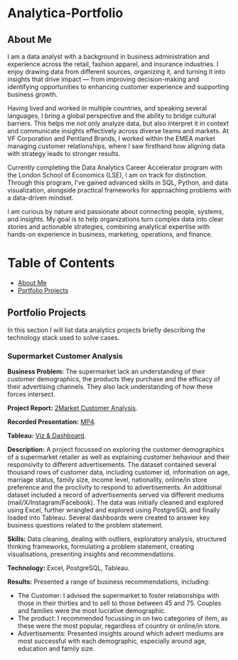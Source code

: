 # Analytica-Portfolio

## About Me

I am a data analyst with a background in business administration and experience across the retail, fashion apparel, and insurance industries. I enjoy drawing data from different sources, organizing it, and turning it into insights that drive impact — from improving decision-making and identifying opportunities to enhancing customer experience and supporting business growth.

Having lived and worked in multiple countries, and speaking several languages, I bring a global perspective and the ability to bridge cultural barriers. This helps me not only analyze data, but also interpret it in context and communicate insights effectively across diverse teams and markets. At VF Corporation and Pentland Brands, I worked within the EMEA market managing customer relationships, where I saw firsthand how aligning data with strategy leads to stronger results.

Currently completing the Data Analytics Career Accelerator program with the London School of Economics (LSE), I am on track for distinction. Through this program, I’ve gained advanced skills in SQL, Python, and data visualization, alongside practical frameworks for approaching problems with a data-driven mindset.

I am curious by nature and passionate about connecting people, systems, and insights. My goal is to help organizations turn complex data into clear stories and actionable strategies, combining analytical expertise with hands-on experience in business, marketing, operations, and finance.

# Table of Contents

- [About Me](#about-me)
- [Portfolio Projects](#portfolio-projects)

## Portfolio Projects

In this section I will list data analytics projects briefly describing the technology stack used to solve cases.

### Supermarket Customer Analysis

**Business Problem:** The supermarket lack an understanding of their customer demographics, the products they purchase and the efficacy of their advertising channels. They also lack understanding of how these forces intersect.

**Project Report:** [2Market Customer Analysis](https://github.com/ElizabethLiang/Analytica-Portfolio/blob/main/2Market%20Customer%20Analysis.pdf).

**Recorded Presentation:** [MP4](https://github.com/ElizabethLiang/Analytica-Portfolio/blob/main/Customer%20Purchase%20Behavior%20Analysis.mp4).

**Tableau:** [Viz & Dashboard](https://github.com/ElizabethLiang/Analytica-Portfolio/blob/main/2%20Market%20Viz.twbx).

**Description:** A project focussed on exploring the customer demographics of a supermarket retailer as well as explaining customer behaviour and their responsivity to different advertisements. The dataset contained several thousand rows of customer data, including customer id, information on age, marriage status, family size, income level, nationality, online/in store preference and the proclivity to respond to advertisements. An additional dataset included a record of advertisements served via different mediums (mail/X/Instagram/Facebook). The data was initially cleaned and explored using Excel, further wrangled and explored using PostgreSQL and finally loaded into Tableau. Several dashboards were created to answer key business questions related to the problem statement.

**Skills:** Data cleaning, dealing with outliers, exploratory analysis, structured thinking frameworks, formulating a problem statement, creating visualisations, presenting insights and recommendations.

**Technology:** Excel, PostgreSQL, Tableau.

**Results:** Presented a range of business recommendations, including:
- The Customer: I advised the supermarket to foster relationships with those in their thirties and to sell to those between 45 and 75. Couples and families were the most lucrative demographic.
- The product: I recommended focussing in on two categories of item, as these were the most popular, regardless of country or online/in store.
- Advertisements: Presented insights around which advert mediums are most successful with each demographic, especially around age, education and family size.
